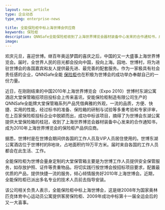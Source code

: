 ```yaml
---
layout: news_article
type: 企业动态
type_eng: enterprise-news

title: 全能保险柜中标上海世博会供应商
keywords: 保险柜
description: QNNSafe全能保险柜收到了上海世界博览会器材装备中心发来的合作通知书，成为2010年上海世界博览会的保险柜产品供应商。
image: 
---
```

欢庆元旦，喜迎世博。继百年奥运梦圆的喜庆之后，中国的又一大盛事上海世界博览会。届时，全世界人民的目光都会投向中国，投向上海。园地、世博村，将为进驻世博会的各国嘉宾和友人提供最先进、最完善的配套服务。作为一家极具有社会责任感的企业，QNNSafe全能 [保险柜](http://www.qnn.com.cn/)也在积极为世博会的成功举办奉献自己的一份力量。

近日，在刚刚结束的中国2010年上海世界博览会（Expo 2010）世博村东湖公寓酒店大堂保管箱招项目投标会上传来喜讯，安能保险柜制造有限公司生产的QNNSafe全能牌大堂保管箱系列产品凭借典雅的外观，一流的品质，方便、快捷、实用的性能，经过标书的准备、保险箱的研制与试验等多重考验和专家评审，在上百家保险柜投标企业中脱颖而出，成功中标该项目，摘得了为世博会东湖公寓提供大堂保险箱的桂冠，收到了上海世界博览会器材装备中心发来的合作通知书，成为2010年上海世界博览会的保险柜产品供应商。

据悉，世博村是在世博会期间供各国的工作人员及VIP人员居住使用的。世博东湖公寓酒店位于世博村的B地块，占地面积约19万平方米。届时来自各国的工作人员都会在此生活、工作。

全能保险柜为世博会量身定制的大堂保管箱主要是为世博工作人员提供安全保管服务，如存放护照、证件等贵重物品。将切实践行按世博会按招标项目要求，配置最优质的产品，提供快捷一流的服务，倾心倾情服务好2010年上海世博会。近期，全能保险柜已派出多名专业的技术人员前去指导安装。

该公司相关负责人表示，全能保险柜中标上海世博会，这是继2008年为国家奥林匹克体育中心运动员公寓提供客房保险柜、2009年成功中标第十一届全运会后的又一大喜事。
